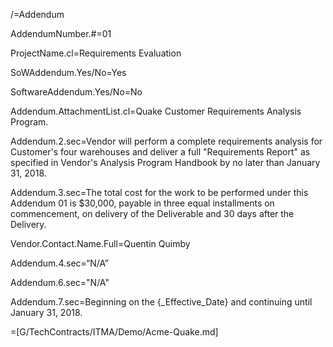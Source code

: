 /=Addendum

AddendumNumber.#=<span class="param">01</span>

ProjectName.cl=<span class="param">Requirements Evaluation</span>

SoWAddendum.Yes/No=<span class="param">Yes</span>

SoftwareAddendum.Yes/No=<span class="param">No</span>

Addendum.AttachmentList.cl=<span class="param">Quake Customer Requirements Analysis Program.</span>

Addendum.2.sec=<span class="param">Vendor will perform a complete requirements analysis for Customer's four warehouses and deliver a full "Requirements Report" as specified in Vendor's Analysis Program Handbook by no later than January 31, 2018.</span>

Addendum.3.sec=<span class="param">The total cost for the work to be performed under this Addendum 01 is $30,000, payable in three equal installments on commencement, on delivery of the Deliverable and 30 days after the Delivery.</span>

Vendor.Contact.Name.Full=<span class="param">Quentin Quimby</span>

Addendum.4.sec=<span class="param">“N/A” </span>

Addendum.6.sec=<span class="param">"N/A"</span>

Addendum.7.sec=<span class="param">Beginning on the {_Effective_Date} and continuing until January 31, 2018.</span>

=[G/TechContracts/ITMA/Demo/Acme-Quake.md]